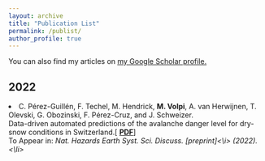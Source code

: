 ```yaml
---
layout: archive
title: "Publication List"
permalink: /publist/
author_profile: true
---
```


You can also find my articles on <u><a href="https://scholar.google.ch/citations?user=3G-Oh2YAAAAJ&hl=en">my Google Scholar profile</a>.</u>

## 2022 

<li>C. Pérez-Guillén, F. Techel, M. Hendrick, <b>M. Volpi</b>, A. van
Herwijnen, T. Olevski, G. Obozinski, F. Pérez-Cruz, and J. Schweizer. 
<br> Data-driven automated predictions of the avalanche danger level
for dry-snow conditions in Switzerland.[ <b><a href="https://nhess.copernicus.org/preprints/nhess-2021-341/" target="_blank">PDF</a></b>] <br> To Appear in: <i>Nat. Hazards Earth Syst. Sci. Discuss. [preprint]<\i> (2022). 
<\li>

<!-- <li>Chenlin Meng, Yutong He, Yang Song, Jiaming Song, Jiajun Wu, Jun-Yan Zhu, <b>Stefano Ermon</b><br> 
SDEdit: Guided Image Synthesis and Editing with Stochastic Differential Equations [<b><a href="https://arxiv.org/pdf/2108.01073.pdf" target="_blank">PDF</a></b>] <br>
<shrtconf>ICLR-22</shrtconf>. To appear in <i>Proc. 10th International Conference on Learning Representations</i>, 2022.
</li> -->